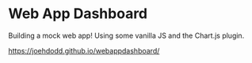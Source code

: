 # Web App Dashboard
Building a mock web app! Using some vanilla JS and the Chart.js plugin.

https://joehdodd.github.io/webappdashboard/
